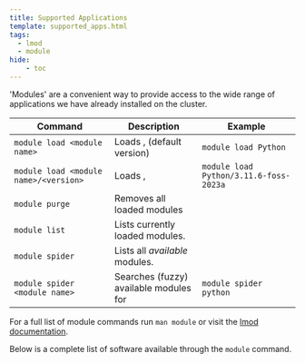 ```yaml
---
title: Supported Applications
template: supported_apps.html
tags:
  - lmod
  - module
hide:
    - toc
---
```


<!-- This page uses a custom page template 'overrides/supported_apps.html'. If you are looking to contribute to this list, please see https://github.com/nesi/support-docs/blob/main/docs/CONTRIBUTING.md#the-supported-apps-page for details -->

'Modules' are a convenient way to provide access to the wide range of applications we have already installed on the cluster.

| Command                               | Description                                          | Example                                |
| ------------------------------------- | ---------------------------------------------------- | -------------------------------------- |
| `module load <module name>`           | Loads <module name>, (default version)               | `module load Python`                   |
| `module load <module name>/<version>` | Loads <module name>, <version>                       | `module load Python/3.11.6-foss-2023a` |
| `module purge`                        | Removes all loaded modules                           |                                        |
| `module list`                         | Lists currently loaded modules.                      |                                        |
| `module spider`                       | Lists all _available_ modules.                       |                                        |
| `module spider <module name>`         | Searches (fuzzy) available modules for <module name> | `module spider python`                 |

For a full list of module commands run `man module` or visit the [lmod documentation](https://lmod.readthedocs.io/en/latest/010_user.html).

Below is a complete list of software available through the `module` command.
